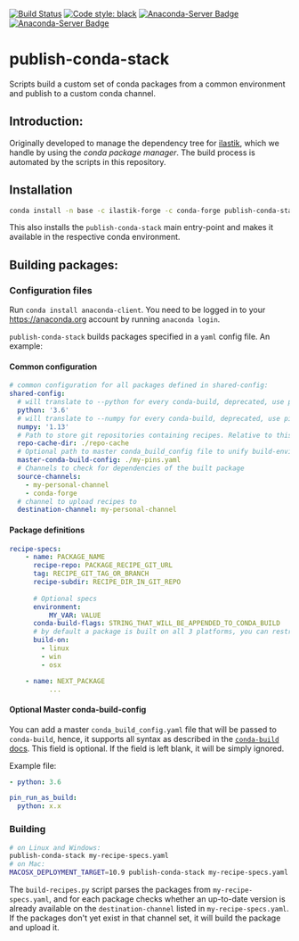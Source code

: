 [![Build Status](https://travis-ci.org/ilastik/ilastik-publish-packages.svg?branch=master)](https://travis-ci.org/ilastik/ilastik-publish-packages)
[![Code style: black](https://img.shields.io/badge/code%20style-black-000000.svg)](https://github.com/ambv/black)
[![Anaconda-Server Badge](https://anaconda.org/ilastik-forge/publish-conda-stack/badges/version.svg)](https://anaconda.org/ilastik-forge/publish-conda-stack)
[![Anaconda-Server Badge](https://anaconda.org/ilastik-forge/publish-conda-stack/badges/latest_release_date.svg)](https://anaconda.org/ilastik-forge/publish-conda-stack)

# publish-conda-stack

Scripts build a custom set of conda packages from a common environment and publish to a custom conda channel.

## Introduction:

Originally developed to manage the dependency tree for [ilastik](https://ilastik.org), which we handle by using the _conda package manager_.
The build process is automated by the scripts in this repository.

## Installation

```bash
conda install -n base -c ilastik-forge -c conda-forge publish-conda-stack
```

This also installs the `publish-conda-stack` main entry-point and makes it available in the respective conda environment.

## Building packages:

### Configuration files

Run `conda install anaconda-client`. You need to be logged in to your https://anaconda.org account by running `anaconda login`.

`publish-conda-stack` builds packages specified in a `yaml` config file. An example:

#### Common configuration

```yaml
# common configuration for all packages defined in shared-config:
shared-config:
  # will translate to --python for every conda-build, deprecated, use pin-file
  python: '3.6'
  # will translate to --numpy for every conda-build, deprecated, use pin-file
  numpy: '1.13'
  # Path to store git repositories containing recipes. Relative to this yaml file's directory.
  repo-cache-dir: ./repo-cache
  # Optional path to master conda_build_config file to unify build-environment and package pins across recipes
  master-conda-build-config: ./my-pins.yaml
  # Channels to check for dependencies of the built package
  source-channels:
    - my-personal-channel
    - conda-forge
  # channel to upload recipes to
  destination-channel: my-personal-channel
```

#### Package definitions

```yaml
recipe-specs:
    - name: PACKAGE_NAME
      recipe-repo: PACKAGE_RECIPE_GIT_URL
      tag: RECIPE_GIT_TAG_OR_BRANCH
      recipe-subdir: RECIPE_DIR_IN_GIT_REPO
      
      # Optional specs
      environment:
          MY_VAR: VALUE
      conda-build-flags: STRING_THAT_WILL_BE_APPENDED_TO_CONDA_BUILD
      # by default a package is built on all 3 platforms, you can restrict that by specifying the following
      build-on:
        - linux
        - win
        - osx

    - name: NEXT_PACKAGE
          ...
```

#### Optional Master conda-build-config

You can add a master `conda_build_config.yaml` file that will be passed to `conda-build`, hence, it supports all syntax as described in the [`conda-build` docs](https://docs.conda.io/projects/conda-build/en/latest/source/variants.html).
This field is optional.
If the field is left blank, it will be simply ignored.

Example file:

```yaml
- python: 3.6

pin_run_as_build:
  python: x.x
```

### Building

```bash
# on Linux and Windows:
publish-conda-stack my-recipe-specs.yaml
# on Mac:
MACOSX_DEPLOYMENT_TARGET=10.9 publish-conda-stack my-recipe-specs.yaml
```

The `build-recipes.py` script parses the packages from `my-recipe-specs.yaml`, and for each package checks whether an up-to-date version is already available on the `destination-channel` listed in `my-recipe-specs.yaml`.  If the packages don't yet exist in that channel set, it will build the package and upload it.
